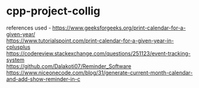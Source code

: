 # cpp-project-collig
references used -
https://www.geeksforgeeks.org/print-calendar-for-a-given-year/ <br />
https://www.tutorialspoint.com/print-calendar-for-a-given-year-in-cplusplus <br />
https://codereview.stackexchange.com/questions/251123/event-tracking-system <br />
https://github.com/Dalakoti07/Reminder_Software <br />
https://www.niceonecode.com/blog/31/generate-current-month-calendar-and-add-show-reminder-in-c
